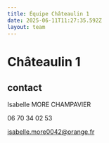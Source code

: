```yaml
---
title: Équipe Châteaulin 1
date: 2025-06-11T11:27:35.592Z
layout: team
---
```


# Châteaulin 1

## contact 

 Isabelle MORE CHAMPAVIER

 06 70 34 02 53

isabelle.more0042@orange.fr

